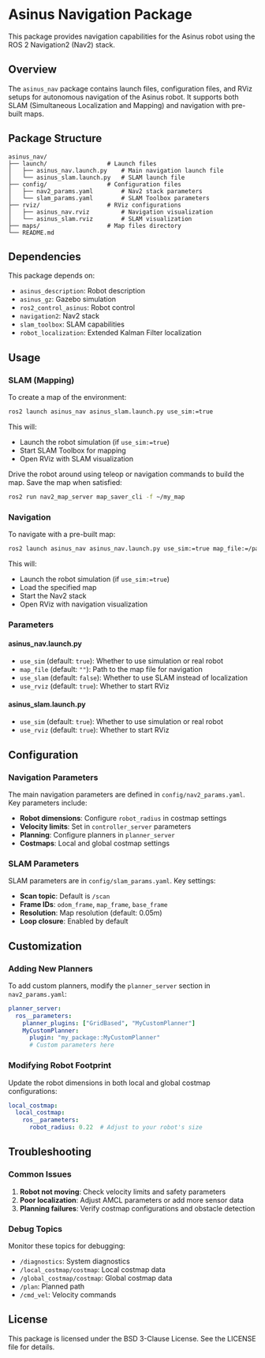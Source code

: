 # Asinus Navigation Package

This package provides navigation capabilities for the Asinus robot using the ROS 2 Navigation2 (Nav2) stack.

## Overview

The `asinus_nav` package contains launch files, configuration files, and RViz setups for autonomous navigation of the Asinus robot. It supports both SLAM (Simultaneous Localization and Mapping) and navigation with pre-built maps.

## Package Structure

```
asinus_nav/
├── launch/                 # Launch files
│   ├── asinus_nav.launch.py    # Main navigation launch file
│   └── asinus_slam.launch.py   # SLAM launch file
├── config/                 # Configuration files
│   ├── nav2_params.yaml        # Nav2 stack parameters
│   └── slam_params.yaml        # SLAM Toolbox parameters
├── rviz/                   # RViz configurations
│   ├── asinus_nav.rviz         # Navigation visualization
│   └── asinus_slam.rviz        # SLAM visualization
├── maps/                   # Map files directory
└── README.md
```

## Dependencies

This package depends on:

- `asinus_description`: Robot description
- `asinus_gz`: Gazebo simulation
- `ros2_control_asinus`: Robot control
- `navigation2`: Nav2 stack
- `slam_toolbox`: SLAM capabilities
- `robot_localization`: Extended Kalman Filter localization

## Usage

### SLAM (Mapping)

To create a map of the environment:

```bash
ros2 launch asinus_nav asinus_slam.launch.py use_sim:=true
```

This will:
- Launch the robot simulation (if `use_sim:=true`)
- Start SLAM Toolbox for mapping
- Open RViz with SLAM visualization

Drive the robot around using teleop or navigation commands to build the map. Save the map when satisfied:

```bash
ros2 run nav2_map_server map_saver_cli -f ~/my_map
```

### Navigation

To navigate with a pre-built map:

```bash
ros2 launch asinus_nav asinus_nav.launch.py use_sim:=true map_file:=/path/to/your/map.yaml
```

This will:
- Launch the robot simulation (if `use_sim:=true`)
- Load the specified map
- Start the Nav2 stack
- Open RViz with navigation visualization

### Parameters

#### asinus_nav.launch.py

- `use_sim` (default: `true`): Whether to use simulation or real robot
- `map_file` (default: `""`): Path to the map file for navigation
- `use_slam` (default: `false`): Whether to use SLAM instead of localization
- `use_rviz` (default: `true`): Whether to start RViz

#### asinus_slam.launch.py

- `use_sim` (default: `true`): Whether to use simulation or real robot
- `use_rviz` (default: `true`): Whether to start RViz

## Configuration

### Navigation Parameters

The main navigation parameters are defined in `config/nav2_params.yaml`. Key parameters include:

- **Robot dimensions**: Configure `robot_radius` in costmap settings
- **Velocity limits**: Set in `controller_server` parameters
- **Planning**: Configure planners in `planner_server`
- **Costmaps**: Local and global costmap settings

### SLAM Parameters

SLAM parameters are in `config/slam_params.yaml`. Key settings:

- **Scan topic**: Default is `/scan`
- **Frame IDs**: `odom_frame`, `map_frame`, `base_frame`
- **Resolution**: Map resolution (default: 0.05m)
- **Loop closure**: Enabled by default

## Customization

### Adding New Planners

To add custom planners, modify the `planner_server` section in `nav2_params.yaml`:

```yaml
planner_server:
  ros__parameters:
    planner_plugins: ["GridBased", "MyCustomPlanner"]
    MyCustomPlanner:
      plugin: "my_package::MyCustomPlanner"
      # Custom parameters here
```

### Modifying Robot Footprint

Update the robot dimensions in both local and global costmap configurations:

```yaml
local_costmap:
  local_costmap:
    ros__parameters:
      robot_radius: 0.22  # Adjust to your robot's size
```

## Troubleshooting

### Common Issues

1. **Robot not moving**: Check velocity limits and safety parameters
2. **Poor localization**: Adjust AMCL parameters or add more sensor data
3. **Planning failures**: Verify costmap configurations and obstacle detection

### Debug Topics

Monitor these topics for debugging:

- `/diagnostics`: System diagnostics
- `/local_costmap/costmap`: Local costmap data
- `/global_costmap/costmap`: Global costmap data
- `/plan`: Planned path
- `/cmd_vel`: Velocity commands

## License

This package is licensed under the BSD 3-Clause License. See the LICENSE file for details.
